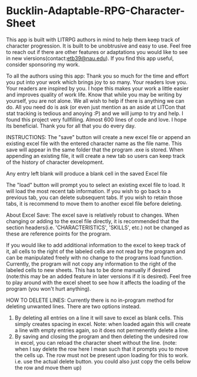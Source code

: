 # Bucklin-Adaptable-RPG-Character-Sheet
This app is built with LITRPG authors in mind to help them keep track of character progression.  It is built to be unobtrusive and easy to use.  Feel free to reach out if there are other features or adaptations you would like to see in new viersions(contact:etb39@nau.edu).  If you find this app useful, consider sponsoring my work.

To all the authors using this app:
Thank you so much for the time and effort you put into your work which brings joy to so many.  Your readers love you.  Your readers are inspired by you.  I hope this makes your work a little easier and improves quality of work life.  Know that while you may be writing by yourself, you are not alone.  We all wish to help if there is anything we can do.  All you need do is ask (or even just mention as an aside at LITCon that stat tracking is tedious and anoying :P) and we will jump to try and help.  I found this project very fullfilling.  Almost 600 lines of code and love.  I hope its beneficial.  Thank you for all that you do every day.

INSTRUCTIONS:
The "save" button will create a new excel file or append an existing excel file with the entered character name as the file name.  This save will appear in the same folder that the program .exe is stored.  When appending an existing file, it will create a new tab so users can keep track of the history of character development.

Any entry left blank will produce a blank cell in the saved Excel file

The "load" button will prompt you to select an existing excel file to load.  It will load the most recent tab information.  If you wish to go back to a previous tab, you can delete subsequent tabs.  If you wish to retain those tabs, it is recommend to move them to another excel file before deleting.

About Excel Save:
The excel save is relatively robust to changes.  When changing or adding to the excel file directly, it is recommended that the section headers(i.e. 'CHARACTERISTICS', 'SKILLS', etc.) not be changed as these are reference points for the program.

If you would like to add additional information to the excel to keep track of it, all cells to the right of the labeled cells are not read by the program and can be manipulated freely with no change to the programs load function.  Currently, the program will not copy any information to the right of the labeled cells to new sheets.  This has to be done manually if desired (note:this may be an added feature in later versions if it is desired).  Feel free to play around with the excel sheet to see how it affects the loading of the program (you won't hurt anything).

HOW TO DELETE LINES:
Currently there is no in-program method for deleting unwanted lines.  There are two options instead.
1) By deleting all entries on a line it will save to excel as blank cells.  This simply creates spacing in excel.  Note: when loaded again this will create a line with empty entries again, so it does not permenently delete a line.
2) By saving and closing the program and then deleting the undesired row in excel, you can reload the character sheet without the line. (note: when I say delete the row here I mean such that it prompts you to move the cells up.  The row must not be present upon loading for this to work.  i.e. use the actual delete button.  you could also just copy the cells below the row and move them up)
